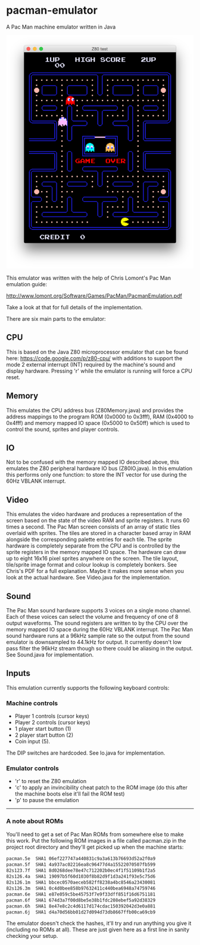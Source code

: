 # pacman-emulator
A Pac Man machine emulator written in Java

![alt tag](https://github.com/frisnit/pacman-emulator/blob/master/screenshot.png)

This emulator was written with the help of Chris Lomont's Pac Man emulation guide:

http://www.lomont.org/Software/Games/PacMan/PacmanEmulation.pdf

Take a look at that for full details of the implementation.

There are six main parts to the emulator:

## CPU
This is based on the Java Z80 microprocessor emulator that can be found here: https://code.google.com/p/z80-cpu/ with additions to support the mode 2 external interrupt (INT) required by the machine's sound and display hardware. Pressing 'r' while the emulator is running will force a CPU reset.

## Memory
This emulates the CPU address bus (Z80Memory.java) and provides the address mappings to the program ROM (0x0000 to 0x3fff), RAM (0x4000 to 0x4fff) and memory mapped IO space (0x5000 to 0x50ff) which is used to control the sound, sprites and player controls.

## IO
Not to be confused with the memory mapped IO described above, this emulates the Z80 peripheral hardware IO bus (Z80IO.java). In this emulation this performs only one function: to store the INT vector for use during the 60Hz VBLANK interrupt. 

## Video
This emulates the video hardware and produces a representation of the screen based on the state of the video RAM and sprite registers. It runs 60 times a second. The Pac Man screen consists of an array of static tiles overlaid with sprites. The tiles are stored in a character based array in RAM alongside the corresponding palette entries for each tile. The sprite hardware is completely separate from the CPU and is controlled by the sprite registers in the memory mapped IO space. The hardware can draw up to eight 16x16 pixel sprites anywhere on the screen. The tile layout, tile/sprite image format and colour lookup is completely bonkers. See Chris's PDF for a full explanation. Maybe it makes more sense when you look at the actual hardware. See Video.java for the implementation.

## Sound
The Pac Man sound hardware supports 3 voices on a single mono channel. Each of these voices can select the volume and frequency of one of 8 output waveforms. The sound registers are written to by the CPU over the memory mapped IO space during the 60Hz VBLANK interrupt. The Pac Man sound hardware runs at a 96kHz sample rate so the output from the sound emulator is downsampled to 44.1kHz for output. It currently doesn't low pass filter the 96kHz stream though so there could be aliasing in the output. See Sound.java for implementation.

## Inputs
This emulation currently supports the following keyboard controls:

### Machine controls
- Player 1 controls (cursor keys)
- Player 2 controls (cursor keys)
- 1 player start button (1)
- 2 player start button (2)
- Coin input (5).

The DIP switches are hardcoded. See Io.java for implementation.

### Emulator controls
- 'r' to reset the Z80 emulation
- 'c' to apply an invincibility cheat patch to the ROM image (do this after the machine boots else it'll fail the ROM test)
- 'p' to pause the emulation

---

### A note about ROMs
You'll need to get a set of Pac Man ROMs from somewhere else to make this work. Put the following ROM images in a file called pacman.zip in the project root directory and they'll get picked up when the machine starts:

    pacman.5e  SHA1 06ef227747a440831c9a3a613b76693d52a2f0a9
    pacman.5f  SHA1 4a937ac02216ea8c96477d4a15522070507fb599  
    82s123.7f  SHA1 8d0268dee78e47c712202b0ec4f1f51109b1f2a5  
    82s126.4a  SHA1 19097b5f60d1030f8b82d9f1d3a241f93e5c75d6  
    82s126.1m  SHA1 bbcec0570aeceb582ff8238a4bc8546a23430081  
    82s126.3m  SHA1 0c4d0bee858b97632411c440bea6948a74759746  
    pacman.6e  SHA1 e87e059c5be45753f7e9f33dff851f16d6751181  
    pacman.6f  SHA1 674d3a7f00d8be5e38b1fdc208ebef5a92d38329  
    pacman.6h  SHA1 8e47e8c2c4d6117d174cdac150392042d3e0a881  
    pacman.6j  SHA1 d4a70d56bb01d27d094d73db8667ffb00ca69cb9 

The emulator doesn't check the hashes, it'll try and run anything you give it (including no ROMs at all). These are just given here as a first line in sanity checking your setup.

